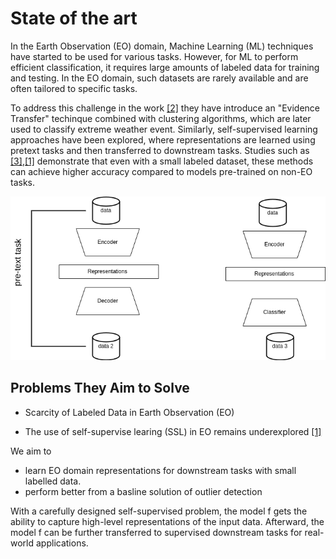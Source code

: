 # State of the art


In the Earth Observation (EO) domain, Machine Learning (ML) techniques have started to be used for various tasks. However, for ML to perform efficient classification, it requires large amounts of labeled data for training and testing. In the EO domain, such datasets are rarely available and are often tailored to specific tasks.

To address this challenge in the work [[2]](https://doi.org/10.48550/arXiv.2005.07243) they have introduce an "Evidence Transfer" techinque combined with  clustering algorithms, which are later used to classify extreme weather event. Similarly, self-supervised learning approaches have been explored, where representations are learned using pretext tasks and then transferred to downstream tasks. Studies such as [[3]](https://doi.org/10.48550/arXiv.2010.00882),[[1]](https://ieeexplore.ieee.org/document/9553741?utm_source=chatgpt.com) demonstrate that even with a small labeled dataset, these methods can achieve higher accuracy compared to models pre-trained on non-EO tasks.

<img src="Untitled Diagram-Page-8.drawio.png" alt="Model overview" width="600">


## Problems They Aim to Solve

 - Scarcity of Labeled Data in Earth Observation (EO)

 - The use of self-supervise learing (SSL) in EO remains underexplored [[1]](https://ieeexplore.ieee.org/document/9553741?utm_source=chatgpt.com)

We aim to 
 - learn EO domain representations for downstream tasks with small labelled data.
 - perform better from a basline solution of outlier detection

With a carefully designed self-supervised problem, the model f gets the ability to capture high-level representations of the input data. Afterward, the model f can be further transferred to supervised downstream tasks for real-world applications.


